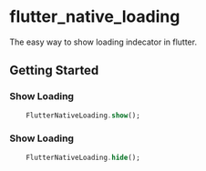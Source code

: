 # flutter_native_loading

The easy way to show loading indecator in flutter.

## Getting Started

### Show Loading
~~~dart
    FlutterNativeLoading.show();
~~~~
### Show Loading
~~~dart
    FlutterNativeLoading.hide();
~~~